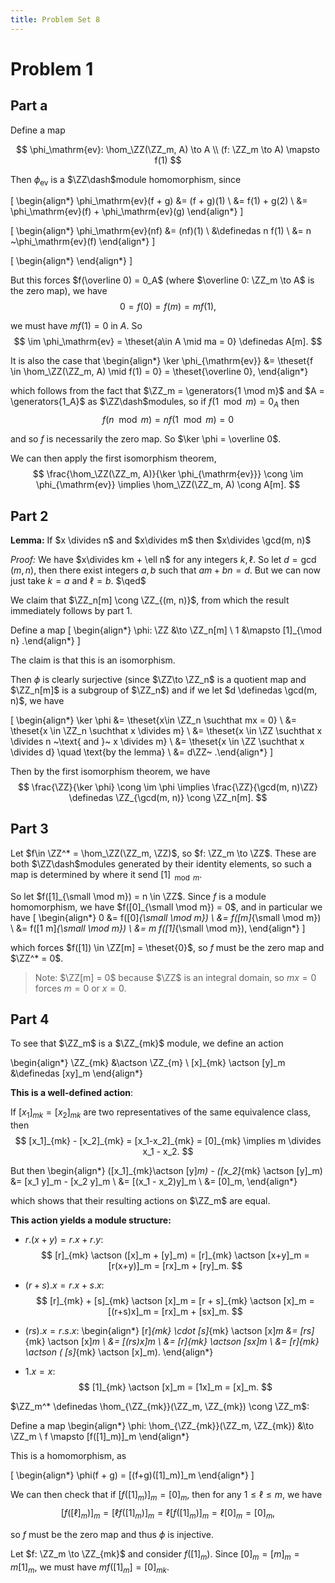 ```yaml
---
title: Problem Set 8
---
```


# Problem 1

## Part a

Define a map

$$
\phi_\mathrm{ev}: \hom_\ZZ(\ZZ_m, A) \to A \\
(f: \ZZ_m \to A) \mapsto f(1)
$$

Then $\phi_\mathrm{ev}$ is a $\ZZ\dash$module homomorphism, since

\[
\begin{align*}
\phi_\mathrm{ev}(f + g) 
&= (f + g)(1) \\
&= f(1) + g(2) \\
&= \phi_\mathrm{ev}(f) + \phi_\mathrm{ev}(g)
\end{align*}
\]

\[
\begin{align*}
\phi_\mathrm{ev}(nf) &= (nf)(1) \\
&\definedas n f(1) \\
&= n ~\phi_\mathrm{ev}(f)
\end{align*}
\]

\[
\begin{align*}
\end{align*}
\]

But this forces $f(\overline 0) = 0_A$ (where $\overline 0: \ZZ_m \to A$ is the zero map), we have
$$
0 = f(0) = f(m) = m f(1),
$$

we must have $mf(1) = 0$ in $A$. So 
$$
\im \phi_\mathrm{ev} = \theset{a\in A \mid ma = 0} \definedas A[m].
$$

It is also the case that
\begin{align*}
\ker \phi_{\mathrm{ev}} &= \theset{f \in \hom_\ZZ(\ZZ_m, A) \mid f(1) = 0} = \theset{\overline 0},
\end{align*}

which follows from the fact that $\ZZ_m = \generators{1 \mod m}$ and $A = \generators{1_A}$ as $\ZZ\dash$modules, so if $f(1 \mod m) = 0_A$ then 
$$
f(n \mod m) = nf( 1 \mod m) = 0
$$ 

and so $f$ is necessarily the zero map. So $\ker \phi = \overline 0$. 

We can then apply the first isomorphism theorem,
$$
\frac{\hom_\ZZ(\ZZ_m, A)}{\ker \phi_{\mathrm{ev}}} \cong \im \phi_{\mathrm{ev}} \implies \hom_\ZZ(\ZZ_m, A) \cong A[m].
$$

## Part 2

**Lemma:**
If $x \divides n$ and $x\divides m$ then $x\divides \gcd(m, n)$

*Proof:*
We have $x\divides km + \ell n$ for any integers $k, \ell$. So let $d = \gcd(m, n)$, then there exist integers $a, b$ such that $am + bn = d$. But we can now just take $k=a$ and $\ell = b$. $\qed$

We claim that $\ZZ_n[m] \cong \ZZ_{(m, n)}$, from which the result immediately follows by part 1.

Define a map
\[
\begin{align*}
\phi: \ZZ &\to \ZZ_n[m] \\ 
1 &\mapsto [1]_{\mod n}
.\end{align*}
\]

The claim is that this is an isomorphism.

Then $\phi$ is clearly surjective (since $\ZZ\to \ZZ_n$ is a quotient map and $\ZZ_n[m]$ is a subgroup of $\ZZ_n$) and if we let $d \definedas \gcd(m, n)$, we have

\[
\begin{align*}
\ker \phi &= \theset{x\in \ZZ_n \suchthat  mx = 0} \\
&= \theset{x \in \ZZ_n \suchthat x \divides m} \\
&= \theset{x \in \ZZ \suchthat x \divides n ~\text{ and }~ x \divides m} \\
&= \theset{x \in \ZZ \suchthat x \divides d} \quad \text{by the lemma} \\
&= d\ZZ~
.\end{align*}
\]


Then by the first isomorphism theorem, we have
$$
\frac{\ZZ}{\ker \phi} \cong \im \phi \implies \frac{\ZZ}{\gcd(m, n)\ZZ} \definedas \ZZ_{\gcd(m, n)} \cong \ZZ_n[m].
$$

## Part 3

Let $f\in \ZZ^* = \hom_\ZZ(\ZZ_m, \ZZ)$, so $f: \ZZ_m \to \ZZ$. 
These are both $\ZZ\dash$modules generated by their identity elements, so such a map is determined by where it send $[1]_{\mod m}$.

So let $f([1]_{\small \mod m}) = n \in \ZZ$.
Since $f$ is a module homomorphism, we have $f([0]_{\small \mod m}) = 0$, and in particular we have
\[
\begin{align*}
0 &= f([0]_{\small \mod m}) \\
&= f([m]_{\small \mod m}) \\
&= f([1 m]_{\small \mod m}) \\
&= m f([1]_{\small \mod m}),
\end{align*}
\]

which forces $f([1]) \in \ZZ[m] = \theset{0}$, so $f$ must be the zero map and $\ZZ^* = 0$.

> Note: $\ZZ[m] = 0$ because $\ZZ$ is an integral domain, so $mx = 0$ forces $m=0$ or $x=0$.

## Part 4

To see that $\ZZ_m$ is a $\ZZ_{mk}$ module, we define an action

\begin{align*}
\ZZ_{mk} &\actson \ZZ_{m} \\
[x]_{mk} \actson [y]_m &\definedas [xy]_m
\end{align*}

**This is a well-defined action**:

If $[x_1]_{mk} = [x_2]_{mk}$ are two representatives of the same equivalence class, then 
$$
[x_1]_{mk} - [x_2]_{mk} = [x_1-x_2]_{mk} = [0]_{mk} \implies m \divides x_1 - x_2.
$$ 

But then
\begin{align*}
([x_1]_{mk}\actson [y]_m) - ([x_2]_{mk} \actson [y]_m) 
&= [x_1 y]_m - [x_2 y]_m \\
&= [(x_1 - x_2)y]_m \\
&= [0]_m,
\end{align*}

which shows that their resulting actions on $\ZZ_m$ are equal.



**This action yields a module structure:**

- $r.(x+y) = r.x + r.y$:
$$
[r]_{mk} \actson ([x]_m + [y]_m)  = [r]_{mk} \actson [x+y]_m = [r(x+y)]_m = [rx]_m + [ry]_m.
$$

- $(r+s).x = r.x + s.x$: 
$$
[r]_{mk} + [s]_{mk} \actson [x]_m = [r + s]_{mk} \actson [x]_m = [(r+s)x]_m = [rx]_m + [sx]_m.
$$

- $(rs).x = r.s.x$:
\begin{align*}
[r]_{mk} \cdot [s]_{mk} \actson [x]_m 
&= [rs]_{mk} \actson [x]_m \\
&= [(rs)x]_m  \\
&= [r]_{mk} \actson [sx]_m \\
&= [r]_{mk} \actson ( [s]_{mk} \actson [x]_m).
\end{align*}

- $1.x = x$:
$$
[1]_{mk} \actson [x]_m = [1x]_m = [x]_m.
$$

$\ZZ_m^* \definedas \hom_{\ZZ_{mk}}(\ZZ_m, \ZZ_{mk}) \cong \ZZ_m$:

Define a map
\begin{align*}
\phi: \hom_{\ZZ_{mk}}(\ZZ_m, \ZZ_{mk}) &\to \ZZ_m \\
f \mapsto [f([1]_m)]_m
\end{align*}

This is a homomorphism, as

\[
\begin{align*}
\phi(f + g) = [(f+g)([1]_m)]_m 
\end{align*}
\]

We can then check that if $[f([1]_m)]_m = [0]_m$, then for any $1 \leq \ell \leq m$, we have
$$
[f([\ell]_m)]_m = [\ell f([1]_m)]_m = \ell [f([1]_m)]_m = \ell[0]_m = [0]_m,
$$

so $f$ must be the zero map and thus $\phi$ is injective.



Let $f: \ZZ_m \to \ZZ_{mk}$ and consider $f([1]_m)$. Since $[0]_m = [m]_m = m[1]_m$, we must have $m f([1]_m] = [0]_{mk}$.